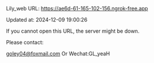 Lily_web URL: https://ae6d-61-165-102-156.ngrok-free.app

Updated at: 2024-12-09 19:00:26

If you cannot open this URL, the server might be down.

Please contact: 

goley04@foxmail.com Or Wechat:GL_yeaH